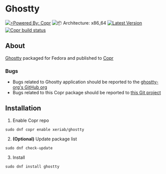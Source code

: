 # Ghostty

[![⚡️Powered By: Copr](https://img.shields.io/badge/⚡️_Powered_by-COPR-blue?style=flat-square)](https://copr.fedorainfracloud.org/)
![📦 Architecture: x86_64](https://img.shields.io/badge/📦_Architecture-x86__64-blue?style=flat-square)
[![Latest Version](https://img.shields.io/badge/dynamic/json?color=blue&label=Version&query=builds.latest.source_package.version&url=https%3A%2F%2Fcopr.fedorainfracloud.org%2Fapi_3%2Fpackage%3Fownername%3Dxeriab%26projectname%3Dghostty%26packagename%3Dghostty%26with_latest_build%3DTrue&style=flat-square&logoColor=blue)](https://copr.fedorainfracloud.org/coprs/xeriab/ghostty/package/ghostty/)
[![Copr build status](https://copr.fedorainfracloud.org/coprs/xeriab/ghostty/package/ghostty/status_image/last_build.png)](https://copr.fedorainfracloud.org/coprs/xeriab/ghostty/package/ghostty/)

## About

[Ghostty](https://ghostty.org) packaged for Fedora and published to [Copr](https://copr.fedorainfracloud.org/coprs/xeriab/ghostty)

### Bugs

- Bugs related to Ghostty application should be reported to the [ghostty-org's GitHub org](https://github.com/ghostty-org/ghostty/issues)
- Bugs related to this Copr package should be reported to [this Git project](https://github.com/xeriab/copr/issues)

## Installation

1. Enable Copr repo

```shell
sudo dnf copr enable xeriab/ghostty
```

2. **(Optional)** Update package list

```shell
sudo dnf check-update
```

3. Install

```shell
sudo dnf install ghostty
```
